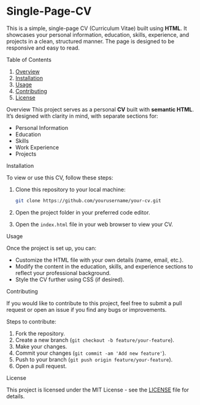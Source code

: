 # Single-Page-CV
This is a simple, single-page CV (Curriculum Vitae) built using **HTML**. It showcases your personal information, education, skills, experience, and projects in a clean, structured manner. The page is designed to be responsive and easy to read.

Table of Contents
1. [Overview](#overview)
2. [Installation](#installation)
3. [Usage](#usage)
4. [Contributing](#contributing)
5. [License](#license)

Overview
This project serves as a personal **CV** built with **semantic HTML**. It’s designed with clarity in mind, with separate sections for:

- Personal Information
- Education
- Skills
- Work Experience
- Projects

Installation

To view or use this CV, follow these steps:

1. Clone this repository to your local machine:
   ```bash
   git clone https://github.com/yourusername/your-cv.git
   ```

2. Open the project folder in your preferred code editor.

3. Open the `index.html` file in your web browser to view your CV.

Usage

Once the project is set up, you can:

- Customize the HTML file with your own details (name, email, etc.).
- Modify the content in the education, skills, and experience sections to reflect your professional background.
- Style the CV further using CSS (if desired).
  
Contributing

If you would like to contribute to this project, feel free to submit a pull request or open an issue if you find any bugs or improvements.

Steps to contribute:

1. Fork the repository.
2. Create a new branch (`git checkout -b feature/your-feature`).
3. Make your changes.
4. Commit your changes (`git commit -am 'Add new feature'`).
5. Push to your branch (`git push origin feature/your-feature`).
6. Open a pull request.

License

This project is licensed under the MIT License - see the [LICENSE](LICENSE) file for details.
